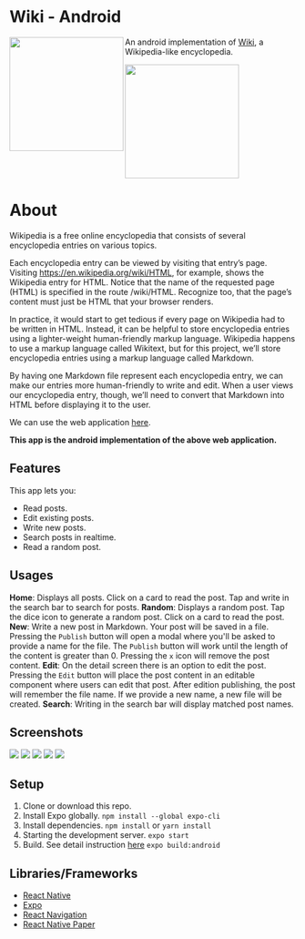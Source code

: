 # Wiki - Android

<img src="./App/assets/adaptive-icon-readme.png" width="200" align="left" />
<p>An android implementation of <a href="https://wiki-client.netlify.app/">Wiki</a>, a Wikipedia-like encyclopedia.</p>

<div style="display: block;">
<a href="https://drive.google.com/file/d/1fmkbtiPZrMWBGkscTdJLI5E9zJiAHPeH/view?usp=sharing">
<img src="./App/assets/Download_APK.png" width="200" align="" />
</a>
</div>

# About

Wikipedia is a free online encyclopedia that consists of several encyclopedia entries on various topics.

Each encyclopedia entry can be viewed by visiting that entry’s page. Visiting https://en.wikipedia.org/wiki/HTML, for example, shows the Wikipedia entry for HTML. Notice that the name of the requested page (HTML) is specified in the route /wiki/HTML. Recognize too, that the page’s content must just be HTML that your browser renders.

In practice, it would start to get tedious if every page on Wikipedia had to be written in HTML. Instead, it can be helpful to store encyclopedia entries using a lighter-weight human-friendly markup language. Wikipedia happens to use a markup language called Wikitext, but for this project, we’ll store encyclopedia entries using a markup language called Markdown.

By having one Markdown file represent each encyclopedia entry, we can make our entries more human-friendly to write and edit. When a user views our encyclopedia entry, though, we’ll need to convert that Markdown into HTML before displaying it to the user.

We can use the web application [here](https://wiki-client.netlify.app/).

**This app is the android implementation of the above web application.**

## Features

This app lets you:

- Read posts.
- Edit existing posts.
- Write new posts.
- Search posts in realtime.
- Read a random post.

## Usages

**Home**: Displays all posts. Click on a card to read the post. Tap and write in the search bar to search for posts.
**Random**: Displays a random post. Tap the dice icon to generate a random post. Click on a card to read the post.
**New**: Write a new post in Markdown. Your post will be saved in a file. Pressing the `Publish` button will open a modal where you'll be asked to provide a name for the file. The `Publish` button will work until the length of the content is greater than 0. Pressing the `x` icon will remove the post content.
**Edit**: On the detail screen there is an option to edit the post. Pressing the `Edit` button will place the post content in an editable component where users can edit that post. After edition publishing, the post will remember the file name. If we provide a new name, a new file will be created.
**Search**: Writing in the search bar will display matched post names.

## Screenshots

<img src="./App/assets/home.png" />
<img src="./App/assets/detail_post.png" />
<img src="./App/assets/random.png" />
<img src="./App/assets/new_post.png" />
<img src="./App/assets/edit_post.png" />

## Setup

1. Clone or download this repo.
2. Install Expo globally.
   `npm install --global expo-cli`
3. Install dependencies.
   `npm install` or `yarn install`
4. Starting the development server.
   `expo start`
5. Build. See detail instruction [here](https://docs.expo.io/distribution/building-standalone-apps/)
   `expo build:android`

## Libraries/Frameworks

- [React Native](https://reactnative.dev/)
- [Expo](https://docs.expo.io/)
- [React Navigation](https://reactnavigation.org/)
- [React Native Paper](https://callstack.github.io/react-native-paper/)
